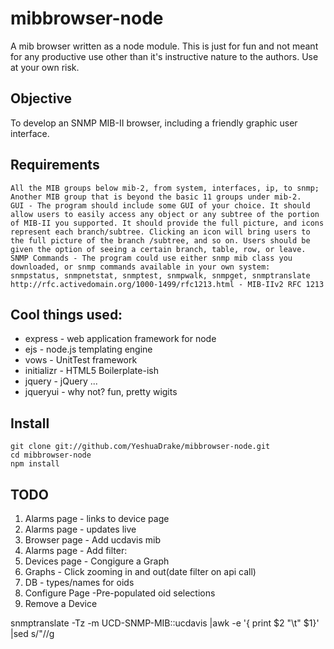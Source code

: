 mibbrowser-node
===============

A mib browser written as a node module. This is just for fun and not meant for any productive use other than it's instructive nature to the authors. Use at your own risk. 

Objective
---------
To develop an SNMP MIB-II browser, including a friendly graphic user interface.

Requirements
------------

	All the MIB groups below mib-2, from system, interfaces, ip, to snmp;
	Another MIB group that is beyond the basic 11 groups under mib-2.
	GUI - The program should include some GUI of your choice. It should allow users to easily access any object or any subtree of the portion of MIB-II you supported. It should provide the full picture, and icons represent each branch/subtree. Clicking an icon will bring users to the full picture of the branch /subtree, and so on. Users should be given the option of seeing a certain branch, table, row, or leave.
	SNMP Commands - The program could use either snmp mib class you downloaded, or snmp commands available in your own system:
	snmpstatus, snmpnetstat, snmptest, snmpwalk, snmpget, snmptranslate
	http://rfc.activedomain.org/1000-1499/rfc1213.html - MIB-IIv2 RFC 1213

Cool things used:
----------------
 * express		- 	web application framework for node
 * ejs			-	node.js templating engine
 * vows			-	UnitTest framework
 * initializr	-	HTML5 Boilerplate-ish 
 * jquery		-	jQuery ... 
 * jqueryui		-	why not? fun, pretty wigits

Install
-------
    git clone git://github.com/YeshuaDrake/mibbrowser-node.git
    cd mibbrowser-node
    npm install



TODO
----
1. Alarms page - links to device page 
2. Alarms page - updates live
3. Browser page - Add ucdavis mib
4. Alarms page - Add filter:
5. Devices page - Congigure a Graph 
6. Graphs - Click zooming in and out(date filter on api call)
7. DB - types/names for oids 
8. Configure Page -Pre-populated oid selections 
9. Remove a Device

snmptranslate -Tz -m UCD-SNMP-MIB::ucdavis |awk -e '{ print $2 "\t" $1}' |sed s/\"//g
